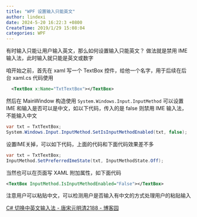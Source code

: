 ```yaml
---
title: "WPF 设置输入只能英文"
author: lindexi
date: 2024-5-20 16:22:3 +0800
CreateTime: 2019/1/29 15:08:04
categories: WPF
---
```


有时输入只能让用户输入英文，那么如何设置输入只能英文？ 做法就是禁用 IME 输入法，此时输入就只能是英文或数字

<!--more-->


<!-- CreateTime:2019/1/29 15:08:04 -->

<div id="toc"></div>

咱开始之前，首先在 xaml 写一个 TextBox 控件，给他一个名字，用于后续在后台 xaml.cs 代码使用

```xml
  <TextBox x:Name="TxtTextBox"></TextBox>
```

然后在 MainWindow 构造使用 `System.Windows.Input.InputMethod` 可以设置 IME 和输入是否可以是中文，如以下代码，传入的是 false 则禁用 IME 输入法，不能输入中文

```csharp
var txt = TxtTextBox;
System.Windows.Input.InputMethod.SetIsInputMethodEnabled(txt, false);
```

设置IME关掉，可以如下代码，上面的代码和下面代码效果差不多

```csharp
var txt = TxtTextBox;
InputMethod.SetPreferredImeState(txt, InputMethodState.Off);
```

当然也可以在页面写 XAML 附加属性，如下面代码

```xml
<TextBox InputMethod.IsInputMethodEnabled="False"></TextBox>
```

注意用户可以粘贴中文，可以检测用户是否输入有中文的方式处理用户的粘贴输入

[C# 切换中英文输入法 - 唐宋元明清2188 - 博客园](https://www.cnblogs.com/kybs0/p/10298697.html )


